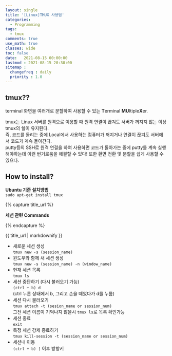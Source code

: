 ```yaml
---
layout: single
title: '[Linux]TMUX 사용법'
categories:
  - Programming
tags:
  - tmux
comments: true  
use_math: true
classes: wide
toc: false
date:   2021-08-15 00:00:00 
lastmod : 2021-08-15 20:30:00 
sitemap :
  changefreq : daily
  priority : 1.0
---
```

## tmux??

terminal 화면을 여러개로 분할하여 사용할 수 있는 **T**erminal **MU**ltiple**X**er.

tmux는 Linux 서버를 원격으로 이용할 때 원격 연결이 끊겨도 서버가 꺼지지 않는 이상 tmux의 쉘이 유지된다.  
즉, 코드를 돌리는 중에 Local에서 사용하는 컴퓨터가 꺼지거나 연결이 끊겨도 서버에서 코드가 계속 돌아간다.  
putty등의 SSH로 원격 연결을 하여 사용하면 코드가 돌아가는 중에 putty를 계속 실행해야하는데 이런 번거로움을 해결할 수 있다! 
또한 환면 전환 및 분할을 쉽게 사용할 수 있으다.

## How to install?

**Ubuntu 기준 설치방법**  
`sudo apt-get install tmux`

{% capture title_url %}

  **세션 관련 Commands**

{% endcapture %}
<div class="notice--primary">{{ title_url | markdownify }}</div>

- 새로운 세션 생성  
  `tmux new -s (session_name)`
- 윈도우와 함께 새 세션 생성  
  `tmux new -s (session_name) -n (window_name)`
- 현재 세션 목록  
  `tmux ls`
- 세션 중단하기 (다시 불러오기 가능)  
  `(ctrl + b) d`  
  (ctrl 누른 상태에서 b, 그리고 손을 떼었다가 d를 누름)
- 세션 다시 불러오기  
  `tmux attach -t (sesion_name or session_num)`  
  그전 세션 이름이 기억나지 않을시 `tmux ls`로 목록 확인가능
- 세션 종료  
  `exit`
- 특정 세션 강제 종료하기  
  `tmux kill-session -t (session_name or session_num)`    
- 세션내 이동  
  `(ctrl + b) [` 이후 방향키